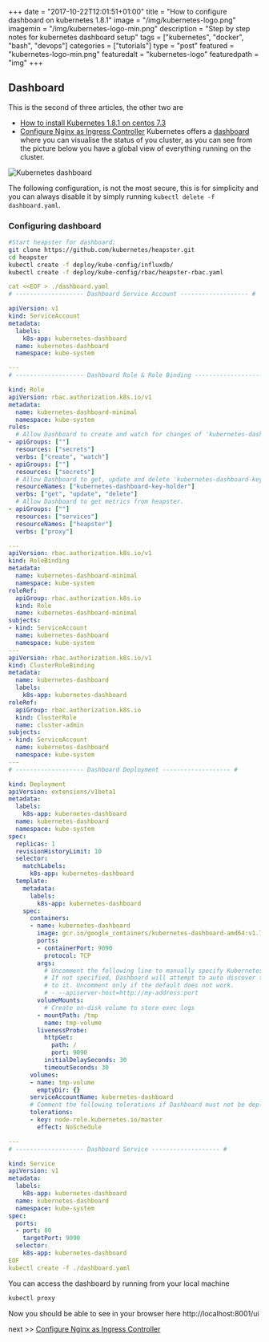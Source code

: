 +++
date = "2017-10-22T12:01:51+01:00"
title = "How to configure dashboard on kubernetes 1.8.1"
image = "/img/kubernetes-logo.png"
imagemin = "/img/kubernetes-logo-min.png"
description = "Step by step notes for kubernetes dashboard setup"
tags = ["kubernetes", "docker", "bash", "devops"]
categories = ["tutorials"]
type = "post"
featured = "kubernetes-logo-min.png"
featuredalt = "kubernetes-logo"
featuredpath = "img"
+++

## Dashboard
This is the second of three articles, the other two are 
- [How to install Kubernetes 1.8.1 on centos 7.3](../../22/how-to-install-kubernetes-1.8.1-on-centos-7.3/) 
- [Configure Nginx as Ingress Controller](../../22/how-to-configure-nginx-on-kubernetes-1.8.1-as-ingress-controller/) 
Kubernetes offers a [dashboard](https://github.com/kubernetes/dashboard) where you can visualise the status of you cluster, as you can see from the picture below you have a global view of everything running on the cluster.


![Kubernetes dashboard](/img/dashboard-ui.png)

The following configuration, is not the most secure, this is for simplicity and you can always disable it by simply running `kubectl delete -f dashboard.yaml`.

### Configuring dashboard
```bash
#Start heapster for dashboard:
git clone https://github.com/kubernetes/heapster.git
cd heapster
kubectl create -f deploy/kube-config/influxdb/
kubectl create -f deploy/kube-config/rbac/heapster-rbac.yaml
```

```yaml
cat <<EOF > ./dashboard.yaml
# ------------------- Dashboard Service Account ------------------- #

apiVersion: v1
kind: ServiceAccount
metadata:
  labels:
    k8s-app: kubernetes-dashboard
  name: kubernetes-dashboard
  namespace: kube-system

---
# ------------------- Dashboard Role & Role Binding ------------------- #

kind: Role
apiVersion: rbac.authorization.k8s.io/v1
metadata:
  name: kubernetes-dashboard-minimal
  namespace: kube-system
rules:
  # Allow Dashboard to create and watch for changes of 'kubernetes-dashboard-key-holder' secret.
- apiGroups: [""]
  resources: ["secrets"]
  verbs: ["create", "watch"]
- apiGroups: [""]
  resources: ["secrets"]
  # Allow Dashboard to get, update and delete 'kubernetes-dashboard-key-holder' secret.
  resourceNames: ["kubernetes-dashboard-key-holder"]
  verbs: ["get", "update", "delete"]
  # Allow Dashboard to get metrics from heapster.
- apiGroups: [""]
  resources: ["services"]
  resourceNames: ["heapster"]
  verbs: ["proxy"]

---
apiVersion: rbac.authorization.k8s.io/v1
kind: RoleBinding
metadata:
  name: kubernetes-dashboard-minimal
  namespace: kube-system
roleRef:
  apiGroup: rbac.authorization.k8s.io
  kind: Role
  name: kubernetes-dashboard-minimal
subjects:
- kind: ServiceAccount
  name: kubernetes-dashboard
  namespace: kube-system
---
apiVersion: rbac.authorization.k8s.io/v1
kind: ClusterRoleBinding
metadata:
  name: kubernetes-dashboard
  labels:
    k8s-app: kubernetes-dashboard
roleRef:
  apiGroup: rbac.authorization.k8s.io
  kind: ClusterRole
  name: cluster-admin
subjects:
- kind: ServiceAccount
  name: kubernetes-dashboard
  namespace: kube-system
---
# ------------------- Dashboard Deployment ------------------- #

kind: Deployment
apiVersion: extensions/v1beta1
metadata:
  labels:
    k8s-app: kubernetes-dashboard
  name: kubernetes-dashboard
  namespace: kube-system
spec:
  replicas: 1
  revisionHistoryLimit: 10
  selector:
    matchLabels:
      k8s-app: kubernetes-dashboard
  template:
    metadata:
      labels:
        k8s-app: kubernetes-dashboard
    spec:
      containers:
      - name: kubernetes-dashboard
        image: gcr.io/google_containers/kubernetes-dashboard-amd64:v1.7.1
        ports:
        - containerPort: 9090
          protocol: TCP
        args:
          # Uncomment the following line to manually specify Kubernetes API server Host
          # If not specified, Dashboard will attempt to auto discover the API server and connect
          # to it. Uncomment only if the default does not work.
          # - --apiserver-host=http://my-address:port
        volumeMounts:
          # Create on-disk volume to store exec logs
        - mountPath: /tmp
          name: tmp-volume
        livenessProbe:
          httpGet:
            path: /
            port: 9090
          initialDelaySeconds: 30
          timeoutSeconds: 30
      volumes:
      - name: tmp-volume
        emptyDir: {}
      serviceAccountName: kubernetes-dashboard
      # Comment the following tolerations if Dashboard must not be deployed on master
      tolerations:
      - key: node-role.kubernetes.io/master
        effect: NoSchedule

---
# ------------------- Dashboard Service ------------------- #

kind: Service
apiVersion: v1
metadata:
  labels:
    k8s-app: kubernetes-dashboard
  name: kubernetes-dashboard
  namespace: kube-system
spec:
  ports:
  - port: 80
    targetPort: 9090
  selector:
    k8s-app: kubernetes-dashboard
EOF
kubectl create -f ./dashboard.yaml
```

You can access the dashboard by running from your local machine
```bash
kubectl proxy
```
Now you should be able to see in your browser here http://localhost:8001/ui

next >> [Configure Nginx as Ingress Controller](../../22/how-to-configure-nginx-on-kubernetes-1.8.1-as-ingress-controller/)
